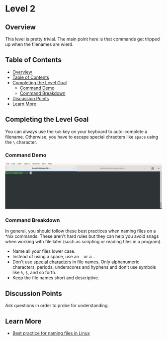 
# Level 2 

## <a name='Overview'></a>Overview

This level is pretty trivial. The main point here is that commands get
tripped up when the filenames are wierd. 

## <a name='TableofContents'></a>Table of Contents
<!-- vscode-markdown-toc -->
* [Overview](#Overview)
* [Table of Contents](#TableofContents)
* [Completing the Level Goal](#CompletingtheLevelGoal)
	* [Command Demo](#CommandDemo)
	* [Command Breakdown](#CommandBreakdown)
* [Discussion Points](#DiscussionPoints)
* [Learn More](#LearnMore)

<!-- vscode-markdown-toc-config
	numbering=false
	autoSave=true
	/vscode-markdown-toc-config -->
<!-- /vscode-markdown-toc -->

## <a name='CompletingtheLevelGoal'></a>Completing the Level Goal

You can always use the `tab` key on your keyboard to auto-complete a
filename. Otherwise, you have to escape special chracters like `space` using
the `\` character.

### <a name='CommandDemo'></a>Command Demo

![Using tabs to auto complete](spaces.gif)

### <a name='CommandBreakdown'></a>Command Breakdown

In general, you should follow these best practices when naming files on a *nix commands. These aren't hard rules but they can help you avoid snags when working with file later (such as scripting or reading files in a program).

* Name all your files lower case.
* Instead of using a space, use an `_` or a `–`
* Don't use [special characters](https://mywiki.wooledge.org/BashGuide/SpecialCharacters) in file names. Only alphanumeric characters, periods, underscores and hyphens and don’t use symbols like `%`, `$`, and so forth.
* Keep the file names short and descriptive.

## <a name='DiscussionPoints'></a>Discussion Points

Ask questions in order to probe for understanding.

## <a name='LearnMore'></a>Learn More

* [Best practice for naming files in Linux](https://www.inmotionhosting.com/support/website/file-management/best-practice-for-naming-files-in-linux)
